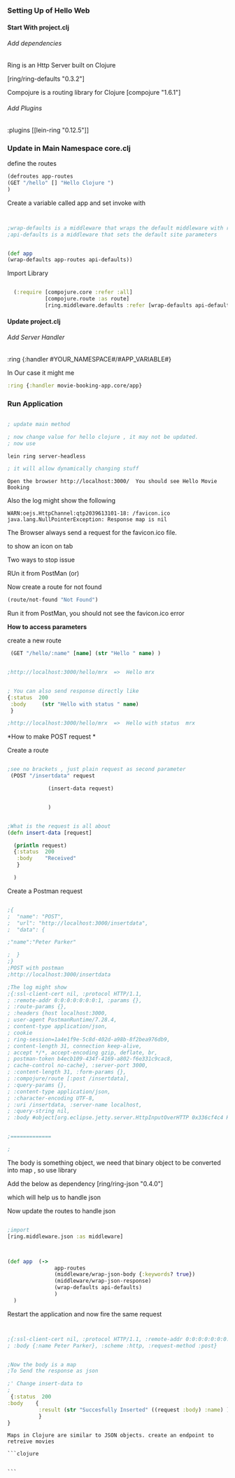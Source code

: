 ### Setting Up of Hello Web
#### Start With project.clj

###### Add dependencies

Ring is an Http Server built on Clojure

[ring/ring-defaults "0.3.2"]

Compojure is a routing library for Clojure
[compojure "1.6.1"]


###### Add Plugins
:plugins [[lein-ring "0.12.5"]]


### Update in Main Namespace core.clj

define the routes

```Clojure
(defroutes app-routes
(GET "/hello" [] "Hello Clojure ")
)
```

Create a variable called app and set invoke with 

```clojure


;wrap-defaults is a middleware that wraps the default middleware with routes and basic server side parameters
;api-defaults is a middleware that sets the default site parameters


(def app
(wrap-defaults app-routes api-defaults))
```

Import Library

```clojure

  (:require [compojure.core :refer :all]
            [compojure.route :as route]
            [ring.middleware.defaults :refer [wrap-defaults api-defaults]])

```



#### Update project.clj
###### Add Server Handler
:ring {:handler #YOUR_NAMESPACE#/#APP_VARIABLE#}

In Our case it might me
```clojure
:ring {:handler movie-booking-app.core/app}
```


### Run Application

```clojure

; update main method

; now change value for hello clojure , it may not be updated.
; now use 

lein ring server-headless

; it will allow dynamically changing stuff
```

    Open the browser http://localhost:3000/  You should see Hello Movie Booking

Also the log might show the  following

```text
WARN:oejs.HttpChannel:qtp2039613101-18: /favicon.ico
java.lang.NullPointerException: Response map is nil

```

The Browser always send a request for the favicon.ico file.

to show an icon on tab

Two ways to stop issue

RUn it from PostMan
(or)

Now create a route for not found

```clojure
(route/not-found "Not Found")

```


Run it from PostMan, you should not see the favicon.ico error


**How to access parameters**

create a new route 

```clojure
 (GET "/hello/:name" [name] (str "Hello " name) )


;http://localhost:3000/hello/mrx  =>  Hello mrx


; You can also send response directly like
{:status  200
 :body     (str "Hello with status " name)
 }

;http://localhost:3000/hello/mrx  =>  Hello with status  mrx
```


*How to make POST request *


Create a route
```clojure

;see no brackets , just plain request as second parameter
 (POST "/insertdata" request

             (insert-data request)


             )


;What is the request is all about
(defn insert-data [request]

  (println request)
  {:status  200
   :body    "Received"
   }

  )

```

Create a Postman request
```clojure

;{
;  "name": "POST",
;  "url": "http://localhost:3000/insertdata",
;  "data": {

;"name":"Peter Parker"

;  }
;}
;POST with postman
;http://localhost:3000/insertdata

;The log might show
;{:ssl-client-cert nil, :protocol HTTP/1.1,
; :remote-addr 0:0:0:0:0:0:0:1, :params {},
; :route-params {}, 
; :headers {host localhost:3000, 
; user-agent PostmanRuntime/7.28.4,
; content-type application/json,
; cookie
; ring-session=1a4e1f9e-5c8d-402d-a98b-8f2bea976db9, 
; content-length 31, connection keep-alive,
; accept */*, accept-encoding gzip, deflate, br,
; postman-token b4ecb109-434f-4169-a802-f6e331c9cac8,
; cache-control no-cache}, :server-port 3000, 
; :content-length 31, :form-params {},
; :compojure/route [:post /insertdata],
; :query-params {},
; :content-type application/json,
; :character-encoding UTF-8, 
; :uri /insertdata, :server-name localhost,
; :query-string nil, 
; :body #object[org.eclipse.jetty.server.HttpInputOverHTTP 0x336cf4c4 HttpInputOverHTTP@336cf4c4], :scheme :http, :request-method :post}


;=============

;

```
The body is something object, we need that binary object to be converted into map , so use library

Add the below as dependency
[ring/ring-json "0.4.0"]

which will help us to handle json

Now update the routes to handle json

```clojure

;import
[ring.middleware.json :as middleware]



(def app  (->
               app-routes
               (middleware/wrap-json-body {:keywords? true})
               (middleware/wrap-json-response)
               (wrap-defaults api-defaults)
               )
  )


```

Restart the application and now fire the same request

```clojure


;{:ssl-client-cert nil, :protocol HTTP/1.1, :remote-addr 0:0:0:0:0:0:0:1, :params {}, :route-params {}, :headers {host localhost:3000, user-agent PostmanRuntime/7.28.4, content-type application/json, cookie ring-session=1a4e1f9e-5c8d-402d-a98b-8f2bea976db9, content-length 31, connection keep-alive, accept */*, accept-encoding gzip, deflate, br, postman-token 6a144d71-88da-4cb1-864b-6d4ff8f21c38, cache-control no-cache}, :server-port 3000, :content-length 31, :form-params {}, :compojure/route [:post /insertdata], :query-params {}, :content-type application/json, :character-encoding UTF-8, :uri /insertdata, :server-name localhost, :query-string nil,
; :body {:name Peter Parker}, :scheme :http, :request-method :post}


;Now the body is a map 
;To Send the response as json

;' Change insert-data to
;
 {:status  200
:body    {
          :result (str "Succesfully Inserted" ((request :body) :name) )
          }
}

```

    Maps in Clojure are similar to JSON objects. create an endpoint to retreive movies

    ```clojure


    ```

